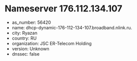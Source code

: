 # Nameserver 176.112.134.107

* as_number: 56420
* name: dhcp-dynamic-176-112-134-107.broadband.nlink.ru.
* city: Ryazan
* country: RU
* organization: JSC ER-Telecom Holding
* version: Unknown
* dnssec: false
